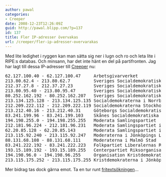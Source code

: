 ```yaml
---
author: pawal
categories:
- Creeper
date: 2008-12-23T12:26:09Z
guid: http://pawal.blipp.com/?p=137
id: 137
title: Fler IP-adresser övervakas
url: /creeper/fler-ip-adresser-overvarakas
---
```


Med lite ledighet i ryggen kan man sätta sig ner i lugn och ro och leta lite i RIPE:s databas. Och minsann, har det inte hänt en del på partifronten. Jag har lagt till dessa IP-adresser till <a href="http://gnuheter.com/creeper/senaste">Creeper</a> nu:
<pre>62.127.100.40 - 62.127.100.47     Arbetsgivarverket
213.80.62.4 - 213.80.62.7         Sveriges Socialdemokratiska Arbetareparti
212.37.27.8 - 212.37.27.23        Sveriges Socialdemokratiska Arbetareparti
213.80.95.40 - 213.80.95.47       Sveriges Socialdemokratiska Arbetareparti
80.252.162.192 - 80.252.162.207   Sveriges Socialdemokratiska Arbetareparti
213.134.125.128 - 213.134.125.135 Socialdemokraterna i Norrbotten
212.209.222.112 - 212.209.222.119 Socialdemokraterna Stockholms Län
213.212.40.16 - 213.212.40.31     Göteborgs Socialdemokratiska Partidistrikt
83.241.199.96 - 83.241.199.103    Skånes Socialdemokratiska Partidistrikt
194.198.255.0 - 194.198.255.255   Moderata Samlingspartiet
212.181.96.224 - 212.181.96.231   Moderata Samlingspartiet i Göteborg
62.20.85.128 - 62.20.85.143       Moderata Samlingspartiet i Halland
213.115.92.240 - 213.115.92.247   Moderaterna i Jönköpings Län
88.131.68.108 - 88.131.68.111     Moderaterna i Malmö Stad
83.241.222.192 - 83.241.222.223   Folkpartiet Liberalernas Riksorganisation
193.15.189.192 - 193.15.189.255   Centerpartiet Riksorganisationen
194.198.96.0 - 194.198.96.255     Organisation Kristdemokraterna
213.115.175.252 - 213.115.175.255 Kristdemokraterna i Jönköpings län
</pre>

Mer bidrag tas dock gärna emot. Ta en tur runt <a href="http://www.ripe.net/db/whois-free.html">fritextsökningen</a>...